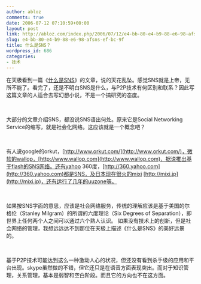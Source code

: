 ```yaml
---
author: abloz
comments: true
date: 2006-07-12 07:10:59+00:00
layout: post
link: http://abloz.com/index.php/2006/07/12/e4-bb-80-e4-b9-88-e6-98-afsns-ef-bc-9f/
slug: e4-bb-80-e4-b9-88-e6-98-afsns-ef-bc-9f
title: 什么是SNS？
wordpress_id: 686
categories:
- 技术
---
```


在天极看到一篇《[什么是SNS](http://homepage.yesky.com/387/2295887.shtml)》的文章，说的天花乱坠。感觉SNS就是上帝，无所不能了。看完了，还是不明白SNS是什么，与P2P技术有何区别和联系？因此写这篇文章的人适合去写幻想小说，不是一个搞研究的态度。




 




大部分的文章介绍SNS，都没说SNS语出何处。原来它是Social Networking Service的缩写，就是社会化网络。这应该就是一个概念吧？




 




有人说google的orkut，[http://www.orkut.com/](http://www.orkut.com/)，微软的wallop，[http://www.wallop.com](http://www.wallop.com)，据说推出基于flash的SNS网络。还有yahoo 360度，[http://360.yahoo.com](http://360.yahoo.com)都是SNS，及日本现在很火的mixi [http://mixi.jp](http://mixi.jp)，还有运行了几年的uuzone等。




 




如果按SNS字面的意思，应该是社会网络服务，传统的理解应该是基于美国的尔格伦（Stanley Milgram）的所谓的六度理论（Six Degrees of Separation），即世界上任何两个人之间可以通过六个熟人认识。 如果没有技术上的创新，但是社会网络的管理，我想远远达不到那位在天极上描述《什么是SNS》的美好远景的。




 




基于P2P技术可能达到这么一种激动人心的状况，但还没有看到杀手级的应用和平台出现。skype虽然做的不错，但它还只是在语音方面表现突出。而对于知识管理，关系管理，基本是弱智和空白阶段。而且它的方向也不在这方面。
